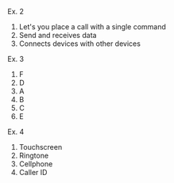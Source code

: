 Ex. 2
1. Let's you place a call with a single command
2. Send and receives data
3. Connects devices with other devices

Ex. 3
1. F
2. D
3. A
4. B
5. C
6. E

Ex. 4
1. Touchscreen
2. Ringtone
3. Cellphone
4. Caller ID